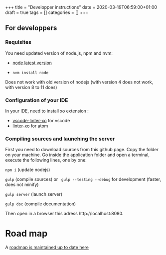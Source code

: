 +++
title = "Developper instructions"
date = 2020-03-19T06:59:00+01:00
draft = true
tags = []
categories = []
+++


## For developpers

### Requisites
You need  updated version of node.js, npm and nvm:
- [node latest version](https://github.com/nodesource/distributions/blob/master/README.md#deb)

- ```nvm install node ```

Does not work with old version of nodejs (with version 4 does not work, with version 8 to 11 does)


### Configuration of your IDE

In your IDE, need to install xo extension :

- [vscode-linter-xo](https://github.com/SamVerschueren/vscode-linter-xo) for vscode
- [linter-xo](https://github.com/xojs/atom-linter-xo) for atom


### Compiling sources and launching the server
First you need to download sources from this github page. Copy the folder on your machine.
Go inside the application folder and open a terminal, execute the following lines, one by one:

```npm i```  (update nodejs)

```gulp```   (compile sources) or ``` gulp --testing --debug``` for development (faster, does not minify)

```gulp server``` (launch server)

```gulp doc``` (compile documentation)

Then open in a browser this adress http://localhost:8080.


# Road map
A [roadmap is maintained up to date here](https://github.com/theworldisnotflat/shriveling_world/wiki)
